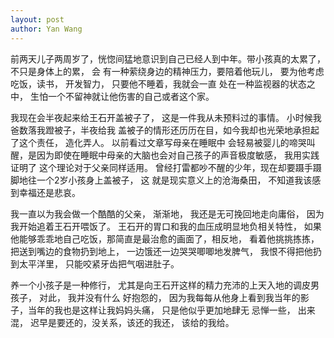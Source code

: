 ```yaml
---
layout: post
author: Yan Wang
---
```


  前两天儿子两周岁了，恍惚间猛地意识到自己已经人到中年。带小孩真的太累了， 不只是身体上的累， 会
有一种萦绕身边的精神压力，要陪着他玩儿， 要为他考虑吃饭，读书， 开发智力， 只要他不睡着，我就会一直
处在一种监视器的状态之中， 生怕一个不留神就让他伤害的自己或者这个家。

  我现在会半夜起来给王石开盖被子了， 这是一件我从未预料过的事情。 小时候我爸数落我蹬被子，半夜给我
盖被子的情形还历历在目，如今我却也光荣地承担起了这个责任， 造化弄人。 以前看过文章写母亲在睡眠中
会轻易被婴儿的啼哭叫醒，是因为即使在睡眠中母亲的大脑也会对自己孩子的声音极度敏感， 我用实践证明了
这个理论对于父亲同样适用。 曾经打雷都吵不醒的少年，现在却要蹑手蹑脚地往一个2岁小孩身上盖被子， 这
就是现实意义上的沧海桑田， 不知道我该感到幸福还是悲哀。

  我一直以为我会做一个酷酷的父亲， 渐渐地， 我还是无可挽回地走向庸俗， 因为我开始追着王石开喂饭了。
王石开的胃口和我的血压成明显地负相关特性， 如果他能够乖乖地自己吃饭，那简直是最治愈的画面了，相反地，
看着他挑挑拣拣，把送到嘴边的食物扔到地上， 一边饿还一边哭哭唧唧地发脾气， 我恨不得把他扔到太平洋里，
只能咬紧牙齿把气咽进肚子。

  养一个小孩子是一种修行， 尤其是向王石开这样的精力充沛的上天入地的调皮男孩子， 对此， 我并没有什么
好抱怨的， 因为我每每从他身上看到我当年的影子，当年的我也是这样让我妈妈头痛， 只是他似乎更加地肆无
忌惮一些， 出来混， 迟早是要还的，没关系，该还的我还， 该给的我给。